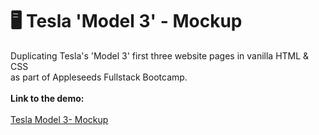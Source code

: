 # 🖥 Tesla 'Model 3' - Mockup
Duplicating Tesla's 'Model 3' first three website pages in vanilla HTML & CSS <br/> as part of Appleseeds Fullstack Bootcamp.<br/><br/>
<b>Link to the demo:</b></br><br/>
[Tesla Model 3- Mockup](https://app.netlify.com/sites/starlit-naiad-24d733/overview)
